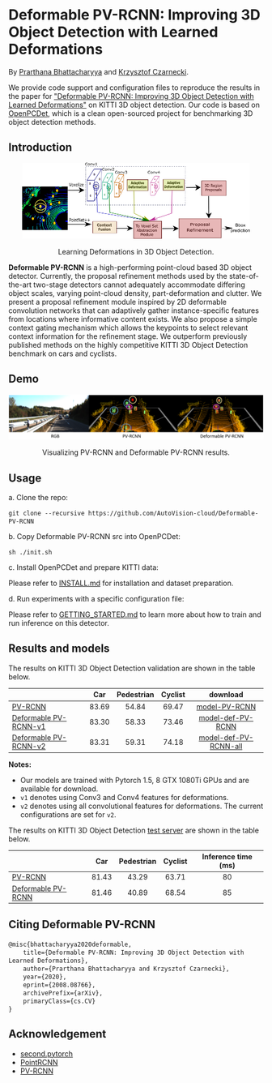 # Deformable PV-RCNN: Improving 3D Object Detection with Learned Deformations

By [Prarthana Bhattacharyya](https://scholar.google.com/citations?user=v6pGkNQAAAAJ&hl=en) and [Krzysztof Czarnecki](https://scholar.google.com/citations?hl=en&user=ZzCpumQAAAAJ).

We provide code support and configuration files to reproduce the results in the paper for
["Deformable PV-RCNN: Improving 3D Object Detection with Learned Deformations"](https://arxiv.org/abs/2008.08766) on KITTI 3D object detection. Our code is based on [OpenPCDet](https://github.com/open-mmlab/OpenPCDet), which is a clean open-sourced project for benchmarking 3D object detection methods. 


## Introduction

<div align="center">
  <img src="docs/introduction.png" width="450px" height="150px" />
  <p>Learning Deformations in 3D Object Detection.</p>
</div>

**Deformable PV-RCNN** is a high-performing point-cloud based 3D object detector. Currently, the proposal refinement methods used by the state-of-the-art two-stage detectors cannot adequately accommodate differing object scales, varying point-cloud density, part-deformation and clutter. We present a proposal refinement module inspired by 2D deformable convolution networks that can adaptively gather instance-specific features from locations where informative content exists. We also propose a simple context gating mechanism which allows the keypoints to select relevant context information for the refinement stage. We outperform previously published methods on the highly competitive KITTI 3D Object Detection benchmark on cars and cyclists.


## Demo

<div align="center">
  <img src="docs/demo.png" width="700px" />
  <p>Visualizing PV-RCNN and Deformable PV-RCNN results.</p>
</div>


## Usage
a. Clone the repo:
```
git clone --recursive https://github.com/AutoVision-cloud/Deformable-PV-RCNN
```
b. Copy Deformable PV-RCNN src into OpenPCDet: 
```
sh ./init.sh
```

c. Install OpenPCDet and prepare KITTI data:

Please refer to [INSTALL.md](docs/INSTALL.md) for installation and dataset preparation.

d. Run experiments with a specific configuration file:

Please refer to [GETTING_STARTED.md](docs/GETTING_STARTED.md) to learn more about how to train and run inference on this detector.


## Results and models

The results on KITTI 3D Object Detection validation are shown in the table below.

|                                                     | Car | Pedestrian | Cyclist  | download | 
|-----------------------------------------------------|:-------:|:-------:|:-------:|:---------:|
| [PV-RCNN](https://github.com/open-mmlab/OpenPCDet/blob/b32fbddbe06183507bad433ed99b407cbc2175c2/tools/cfgs/kitti_models/pv_rcnn.yaml) | 83.69 | 54.84 | 69.47 | [model-PV-RCNN](https://drive.google.com/file/d/1CXK7LVGU9jPRcygrDReQWhpwax9BJ9hb/view?usp=sharing) |
| [Deformable PV-RCNN-v1](config/def_pv_rcnn.yaml) | 83.30 | 58.33 | 73.46 | [model-def-PV-RCNN](https://drive.google.com/file/d/18YpEEViDFjKdxhTFxo7mdGWdopCMZ28j/view?usp=sharing) |
| [Deformable PV-RCNN-v2](config/def_pv_rcnn.yaml) | 83.31 | 59.31 | 74.18 | [model-def-PV-RCNN-all](https://drive.google.com/file/d/1WVUsTYMFqc1yjJ-p_xo-BPixmLdI4HVg/view?usp=sharing) |

**Notes:**
- Our models are trained with Pytorch 1.5, 8 GTX 1080Ti GPUs and are available for download.
- `v1` denotes using Conv3 and Conv4 features for deformations.
- `v2` denotes using all convolutional features for deformations. The current configurations are set for `v2`.



The results on KITTI 3D Object Detection [test server](http://www.cvlibs.net/datasets/kitti/eval_object.php?obj_benchmark=3d) are shown in the table below.

|                                                     | Car | Pedestrian | Cyclist  | Inference time (ms) | 
|-----------------------------------------------------|:-------:|:-------:|:-------:|:---------:|
| [PV-RCNN](https://github.com/open-mmlab/OpenPCDet/blob/b32fbddbe06183507bad433ed99b407cbc2175c2/tools/cfgs/kitti_models/pv_rcnn.yaml) | 81.43 | 43.29 | 63.71 | 80
| [Deformable PV-RCNN](config/def_pv_rcnn.yaml) | 81.46 | 40.89 | 68.54 | 85




## Citing Deformable PV-RCNN

```
@misc{bhattacharyya2020deformable,
    title={Deformable PV-RCNN: Improving 3D Object Detection with Learned Deformations},
    author={Prarthana Bhattacharyya and Krzysztof Czarnecki},
    year={2020},
    eprint={2008.08766},
    archivePrefix={arXiv},
    primaryClass={cs.CV}
}
```


## Acknowledgement
* [second.pytorch](https://github.com/traveller59/second.pytorch)
* [PointRCNN](https://github.com/sshaoshuai/PointRCNN)
* [PV-RCNN](https://github.com/open-mmlab/OpenPCDet)

